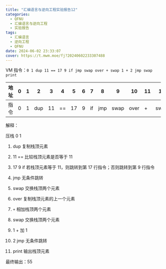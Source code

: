 ```yaml
---
title: "汇编语言与逆向工程实验报告12"
categories:
  - QFNU
  - 汇编语言与逆向工程
  - 实验报告
tags:
  - 汇编语言
  - 逆向工程
  - QFNU
date: 2024-06-02 23:33:07
cover: https://t.mwm.moe/fj?20240602233307488
---
```


VM 指令：`0 1 dup 11 == 17 9 if jmp swap over + swap 1 + 2 jmp swap print`

| 地址 | 0   | 1   | 2   | 3   | 4   | 5   | 6   | 7   | 8   | 9    | 10   | 11  | 12   | 13  | 14  | 15  | 16  | 17   | 18    |
| ---- | --- | --- | --- | --- | --- | --- | --- | --- | --- | ---- | ---- | --- | ---- | --- | --- | --- | --- | ---- | ----- |
| 指令 | 0   | 1   | dup | 11  | ==  | 17  | 9   | if  | jmp | swap | over | +   | swap | 1   | +   | 2   | jmp | swap | print |

解释：

压栈 0 1

1. dup 复制栈顶元素

2. 11 == 比较栈顶元素是否等于 11

3. 17 9 if 若栈顶元素等于 11，则跳转到第 17 行指令；否则跳转到第 9 行指令

4. jmp 无条件跳转

5. swap 交换栈顶两个元素

6. over 复制栈顶元素的上一个元素

7. `+` 相加栈顶两个元素

8. swap 交换栈顶两个元素

9. 1 + 加 1

10. 2 jmp 无条件跳转

11. print 输出栈顶元素

最终输出：55
